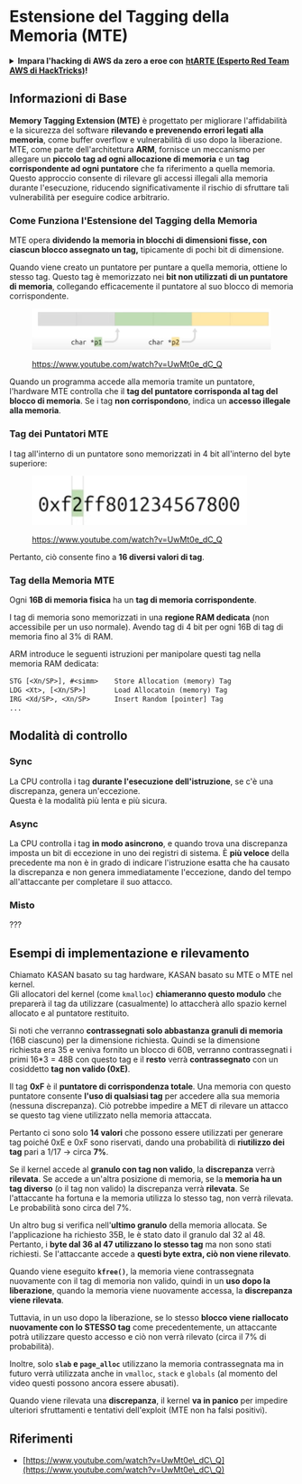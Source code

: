 # Estensione del Tagging della Memoria (MTE)

<details>

<summary><strong>Impara l'hacking di AWS da zero a eroe con</strong> <a href="https://training.hacktricks.xyz/courses/arte"><strong>htARTE (Esperto Red Team AWS di HackTricks)</strong></a><strong>!</strong></summary>

Altri modi per supportare HackTricks:

* Se vuoi vedere la tua **azienda pubblicizzata in HackTricks** o **scaricare HackTricks in PDF** Controlla i [**PIANI DI ABBONAMENTO**](https://github.com/sponsors/carlospolop)!
* Ottieni il [**merchandising ufficiale di PEASS & HackTricks**](https://peass.creator-spring.com)
* Scopri [**La Famiglia PEASS**](https://opensea.io/collection/the-peass-family), la nostra collezione di [**NFT esclusivi**](https://opensea.io/collection/the-peass-family)
* **Unisciti al** 💬 [**gruppo Discord**](https://discord.gg/hRep4RUj7f) o al [**gruppo telegram**](https://t.me/peass) o **seguici** su **Twitter** 🐦 [**@hacktricks\_live**](https://twitter.com/hacktricks\_live)**.**
* **Condividi i tuoi trucchi di hacking inviando PR a** [**HackTricks**](https://github.com/carlospolop/hacktricks) e [**HackTricks Cloud**](https://github.com/carlospolop/hacktricks-cloud) repos di github.

</details>

## Informazioni di Base

**Memory Tagging Extension (MTE)** è progettato per migliorare l'affidabilità e la sicurezza del software **rilevando e prevenendo errori legati alla memoria**, come buffer overflow e vulnerabilità di uso dopo la liberazione. MTE, come parte dell'architettura **ARM**, fornisce un meccanismo per allegare un **piccolo tag ad ogni allocazione di memoria** e un **tag corrispondente ad ogni puntatore** che fa riferimento a quella memoria. Questo approccio consente di rilevare gli accessi illegali alla memoria durante l'esecuzione, riducendo significativamente il rischio di sfruttare tali vulnerabilità per eseguire codice arbitrario.

### **Come Funziona l'Estensione del Tagging della Memoria**

MTE opera **dividendo la memoria in blocchi di dimensioni fisse, con ciascun blocco assegnato un tag,** tipicamente di pochi bit di dimensione.&#x20;

Quando viene creato un puntatore per puntare a quella memoria, ottiene lo stesso tag. Questo tag è memorizzato nei **bit non utilizzati di un puntatore di memoria**, collegando efficacemente il puntatore al suo blocco di memoria corrispondente.

<figure><img src="../../.gitbook/assets/image (1199).png" alt=""><figcaption><p><a href="https://www.youtube.com/watch?v=UwMt0e_dC_Q">https://www.youtube.com/watch?v=UwMt0e_dC_Q</a></p></figcaption></figure>

Quando un programma accede alla memoria tramite un puntatore, l'hardware MTE controlla che il **tag del puntatore corrisponda al tag del blocco di memoria**. Se i tag **non corrispondono**, indica un **accesso illegale alla memoria**.

### Tag dei Puntatori MTE

I tag all'interno di un puntatore sono memorizzati in 4 bit all'interno del byte superiore:

<figure><img src="../../.gitbook/assets/image (1200).png" alt=""><figcaption><p><a href="https://www.youtube.com/watch?v=UwMt0e_dC_Q">https://www.youtube.com/watch?v=UwMt0e_dC_Q</a></p></figcaption></figure>

Pertanto, ciò consente fino a **16 diversi valori di tag**.

### Tag della Memoria MTE

Ogni **16B di memoria fisica** ha un **tag di memoria corrispondente**.

I tag di memoria sono memorizzati in una **regione RAM dedicata** (non accessibile per un uso normale). Avendo tag di 4 bit per ogni 16B di tag di memoria fino al 3% di RAM.

ARM introduce le seguenti istruzioni per manipolare questi tag nella memoria RAM dedicata:
```
STG [<Xn/SP>], #<simm>    Store Allocation (memory) Tag
LDG <Xt>, [<Xn/SP>]       Load Allocatoin (memory) Tag
IRG <Xd/SP>, <Xn/SP>      Insert Random [pointer] Tag
...
```
## Modalità di controllo

### Sync

La CPU controlla i tag **durante l'esecuzione dell'istruzione**, se c'è una discrepanza, genera un'eccezione.\
Questa è la modalità più lenta e più sicura.

### Async

La CPU controlla i tag **in modo asincrono**, e quando trova una discrepanza imposta un bit di eccezione in uno dei registri di sistema. È **più veloce** della precedente ma non è in grado di indicare l'istruzione esatta che ha causato la discrepanza e non genera immediatamente l'eccezione, dando del tempo all'attaccante per completare il suo attacco.

### Misto

???

## Esempi di implementazione e rilevamento

Chiamato KASAN basato su tag hardware, KASAN basato su MTE o MTE nel kernel.\
Gli allocatori del kernel (come `kmalloc`) **chiameranno questo modulo** che preparerà il tag da utilizzare (casualmente) lo attaccherà allo spazio kernel allocato e al puntatore restituito.

Si noti che verranno **contrassegnati solo abbastanza granuli di memoria** (16B ciascuno) per la dimensione richiesta. Quindi se la dimensione richiesta era 35 e veniva fornito un blocco di 60B, verranno contrassegnati i primi 16\*3 = 48B con questo tag e il **resto** verrà **contrassegnato** con un cosiddetto **tag non valido (0xE)**.

Il tag **0xF** è il **puntatore di corrispondenza totale**. Una memoria con questo puntatore consente **l'uso di qualsiasi tag** per accedere alla sua memoria (nessuna discrepanza). Ciò potrebbe impedire a MET di rilevare un attacco se questo tag viene utilizzato nella memoria attaccata.

Pertanto ci sono solo **14 valori** che possono essere utilizzati per generare tag poiché 0xE e 0xF sono riservati, dando una probabilità di **riutilizzo dei tag** pari a 1/17 -> circa **7%**.

Se il kernel accede al **granulo con tag non valido**, la **discrepanza** verrà **rilevata**. Se accede a un'altra posizione di memoria, se la **memoria ha un tag diverso** (o il tag non valido) la discrepanza verrà **rilevata**. Se l'attaccante ha fortuna e la memoria utilizza lo stesso tag, non verrà rilevata. Le probabilità sono circa del 7%.

Un altro bug si verifica nell'**ultimo granulo** della memoria allocata. Se l'applicazione ha richiesto 35B, le è stato dato il granulo dal 32 al 48. Pertanto, i **byte dal 36 al 47 utilizzano lo stesso tag** ma non sono stati richiesti. Se l'attaccante accede a **questi byte extra, ciò non viene rilevato**.

Quando viene eseguito **`kfree()`**, la memoria viene contrassegnata nuovamente con il tag di memoria non valido, quindi in un **uso dopo la liberazione**, quando la memoria viene nuovamente accessa, la **discrepanza viene rilevata**.

Tuttavia, in un uso dopo la liberazione, se lo stesso **blocco viene riallocato nuovamente con lo STESSO tag** come precedentemente, un attaccante potrà utilizzare questo accesso e ciò non verrà rilevato (circa il 7% di probabilità).

Inoltre, solo **`slab` e `page_alloc`** utilizzano la memoria contrassegnata ma in futuro verrà utilizzata anche in `vmalloc`, `stack` e `globals` (al momento del video questi possono ancora essere abusati).

Quando viene rilevata una **discrepanza**, il kernel **va in panico** per impedire ulteriori sfruttamenti e tentativi dell'exploit (MTE non ha falsi positivi).

## Riferimenti

* [https://www.youtube.com/watch?v=UwMt0e\_dC\_Q](https://www.youtube.com/watch?v=UwMt0e\_dC\_Q)
